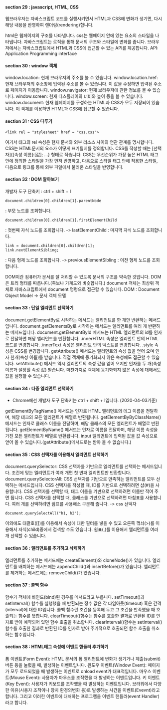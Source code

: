 #### section 29 : javascript, HTML, CSS

웹브라우저는 자바스크립트 코드를 실행시키면서 HTML과 CSS에 변화가 생기면, 다시 해당 내용을 반영하여 렌더링(rendering)합니다.

html은 웹페이지의 구조를 나타냅니다.
css는 웹페이지 안에 있는 요소의 스타일을 나타냅니다.
자바스크립트는 로직을 통해 문서의 구조와 스타일에 변화를 줍니다.
브라우저에서는 자바스크립트에서 HTML과 CSS에 접근할 수 있는 API를 제공합니다.
API: Application Programming interface

#### section 30 : window 객체

window.location: 현재 브라우저의 주소를 볼 수 있습니다.
window.location.href: 현재 브라우저의 주소창에 입력된 주소를 볼 수 있습니다. 이 값을 수정하면 입력된 주소로 페이지가 이동합니다.
window.navigator: 현재 브라우저에 관한 정보를 볼 수 있습니다. 
window.screen: 현재 디스플레이의 너비와 높이 등을 볼 수 있습니다.
window.document: 현재 웹페이지를 구성하는 HTML과 CSS가 모두 저장되어 있습니다. 이 객체를 이용하면 HTML과 CSS에 접근할 수 있습니다.

#### section 31 : CSS 다루기

```
<link rel = "stylesheet" href = "css.css">
```
여기서 <link> 태그의 rel 속성은 현재 문서와 외부 리소스 사이의 연관 관계를 명시합니다.
CSS는 HTML문서의 요소가 어떻게 표기될지를 정의합니다.
CSS를 작성할 때는 [선택자]{[속성 이름]:[값]; ...} 형태로 적습니다.
CSS는 우선순위가 가장 높은 HTML 태그 안에 정의한 스타일을 가장 먼저 반영하고, 다음으로 스타일 태그 안에 적용한 스타일, 다음으로 링크를 통해 외부 파일에서 불러온 스타일을 반영합니다.


#### section 32 : DOM 알아보기

개발자 도구 단축키 : ctrl + shift + I
```
document.children[0].children[1].parentNode 
```
: 부모 노드를 조회합니다.

```
document.children[0].children[1].firstElementChild 
```
: 첫번째 자식 노드를 조회합니다.
-> lastElementChild : 마지막 자식 노드를 조회합니다.

```
link = document.children[0].children[1];
link.nextElementSibling;
```
: 다음 형제 노드를 조회합니다.
-> previousElementSibling : 이전 형제 노드를 조회합니다.

DOM이란 컴퓨터가 문서를 잘 처리할 수 있도록 문서의 구조를 약속한 것입니다.
DOM은 트리 형태를 따릅니다.(족보나 가계도와 비슷합니다.)
document 객체는 최상위 객체로 자바스크립트에서 document 명령으로 접근합 수 있습니다.
DOM : Document Object Model -> 문서 객체 모델


#### section 33 : 단일 엘리먼트 선택하기

document.getElementBy로 시작하는 메서드는 엘리먼트를 한 개만 반환하는 메서드입니다.
document.getElementsBy로 시작하는 메서드는 엘리먼트를 여러 개 반환하는 메서드입니다.
document.getElementById 메서드는 HTML 엘리먼트의 id를 인자로 전달하면 해당 엘리먼드를 반환합니다.
.innerHTML 속성은 엘리먼트 안의 HTML 코드를 변경합니다.
.innerText 속성은 엘리먼트 안의 텍스트를 변경합니다.
.style 속성은 CSS를 변경합니다.
getAttribute() 메서드는 엘리먼트의 속성 값을 얻어 오며 인자 한개(속성 이름)를 받습니다. 직접 객체에 동기화되지 않은 속성에도 접근할 수 있습니다.
setAttribute() 메서드 역시 엘리먼트의 속성 값을 얻어 오지만 인자를 두 개(속성 이름과 설장힐 속성 값) 받습니다. 마찬가지로 객체에 동기화되지 않은 속성에 대해서도 값을 설정할 수 있습니다.


#### section 34 : 다중 엘리먼트 선택하기
 
 * Chrome에선 개발자 도구 단축키는 ctrl + shift + I입니다. (2020-04-03기준)

getElementByTagName() 메서드는 인자로 HTML 엘리먼트의 테그 이름을 전달하며, 해당 테크의 모든 엘리던트가 배열로 반환됩니다.
getElementByByClassName() 메서드는 인자로 클래스 이름을 전달하며, 해당 클래스의 모든 엘리먼트가 배열로 반환됩니다.
getElementByName() 메서드는 인자로 이름을 전달하며, 해당 이름 속성을 가진 모든 엘리먼트가 배열로 반환됩니다.
input 엘리먼트에 입력된 값을 값 속성으로 얻어 올 수 있습니다.(getAttribute()메서드로는 받아 올 수 없습니다.)


#### section 35 : CSS 선택자를 이용해서 엘리먼트 선택하기

document.querySelector: CSS 선택자를 기반으로 엘리먼트를 선택하는 메서드입니다. 조건에 맞는 엘리먼트가 여러 개면 첫 번째 엘리먼트만 반환합니다.
document.querySelectorAll: CSS 선택자를 기반으로 만족하는 엘리먼트를 모두 선택하는 메서드입니다.
CSS 선택자를 작성할 때, ID를 기반으로 선택하려면 샵(#)을 사용합니다.
CSS 선택자를 선택할 때, 태그 이름을 기반으로 선택하려면 이름만 적어 주면 됩니다.
CSS 선택자를 선택할 때, 클래스를 기반으로 선택하려면 마침표를 사용합니다.
여러 개를 선택하려면 쉼표를 사용해소 구분해 줍니다.
-> css 선택자
```
document.querySelectAll("h1, h2");
```
이외에도 대괄호([])를 이용해서 속성에 대한 필터를 넣을 수 있고 오른쪽 꺾쇠(>)를 이용해서 자식(child)중에서 검색할 수도 있습니다. 쉼표(,)를 이용해서 엘리먼트를 여러 개 선택할 수 있습니다.


#### section 36 : 엘리먼트를 추가하고 삭제하기

엘리먼트를 추가하는 메서드에는 createElement()와 cloneNode()가 있습니다.
엘리먼트를 배치하는 메서드에는 appendChild()와 insertBefore()가 있습니다.
엘리먼트를 제거하는 메서드에는 removeChild()가 있습니다.


#### section 37 : 콜백 함수

함수가 객체에 바인드(bind)된 경우를 메서드라고 부릅니다.
setTimeout()과 setInterval() 함수를 실행했을 때 반환되는 정수 값은 각 타임아웃(timeout) 혹은 간격(interval)에 대한 ID입니다.
콜백 함수란 조건을 등록해 두고 그 조건을 만족했을 때 호출되는 함수를 뜻합니다.
clearTimeout()함수는 함수를 호출한 결과로 반환된 ID를 인자로 받아 예약되어 있던 함수 호출을 취소합니다.
clearInterval()함수는 setInterval()함수를 호출한 결과로 반환된 ID를 인자로 받아 주기적으로 호출되던 함수 호출을 취소하는 함수입니다.


#### section 38 : HTML태그 속성에 이벤트 핸들러 추가하기

폼 이벤트(Form Event): HTML 문서의 폼 엘리먼트에 변화가 생기거나 제출(submit)버튼 등을 눌렸을 때, 발생하는 이벤트입니다. 
윈도우 이벤트(Window Event): 페이지가 모두 로드되었을 때 발생하는 이벤트로 onload event가 대표적입니다.
마우스 이벤트(Mouse Event): 사용자가 마우스를 조작했을 때 발생하는 이벤트입니다.
키 이벤트(Key Event): 사용자가 키보드를 조작했을 때 발생하는 이벤트입니다.
브라워에서 다양한 이유(사용자 조작이나 장치 환경의변화 등)로 발생하는 사건을 이벤트(Evevnt)라고 합니다. 그리고 이러한 이벤트에 대처하는 프로그램을 이벤트 핸들러(event Handler)라고 합니다.